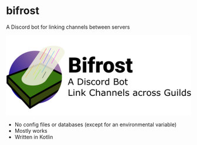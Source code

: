 # bifrost
A Discord bot for linking channels between servers

![Bifrost](/img/logo.png?raw=true)

- No config files or databases (except for an environmental variable)
- Mostly works
- Written in Kotlin